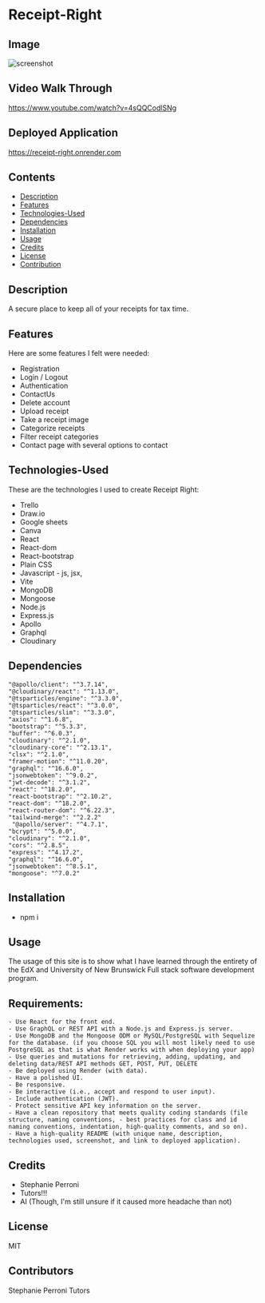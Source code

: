# Receipt-Right

## Image
![screenshot](https://github.com/fswDevSteph/Receipt-Right/assets/142741708/ec37e4b6-a760-43f6-92d4-db8efcec25be)

## Video Walk Through
https://www.youtube.com/watch?v=4sQQCodlSNg 

## Deployed Application
https://receipt-right.onrender.com

## Contents
- [Description](#description)
- [Features](#features)
- [Technologies-Used](#technologies-Used)
- [Dependencies](#Dependencies)
- [Installation](#installation)
- [Usage](#usage)
- [Credits](#credits)
- [License](#license)
- [Contribution](#contribution)

## Description
A secure place to keep all of your receipts for tax time. 

## Features
Here are some features I felt were needed:
- Registration
- Login / Logout
- Authentication
- ContactUs
- Delete account
- Upload receipt
- Take a receipt image
- Categorize receipts
- Filter receipt categories
- Contact page with several options to contact


## Technologies-Used
These are the technologies I used to create Receipt Right:

- Trello
- Draw.io
- Google sheets
- Canva
- React
- React-dom
- React-bootstrap
- Plain CSS
- Javascript - js, jsx,
- Vite
- MongoDB
- Mongoose
- Node.js
- Express.js
- Apollo
- Graphql
- Cloudinary


## Dependencies
    "@apollo/client": "^3.7.14",
    "@cloudinary/react": "^1.13.0",
    "@tsparticles/engine": "^3.3.0",
    "@tsparticles/react": "^3.0.0",
    "@tsparticles/slim": "^3.3.0",
    "axios": "^1.6.8",
    "bootstrap": "^5.3.3",
    "buffer": "^6.0.3",
    "cloudinary": "^2.1.0",
    "cloudinary-core": "^2.13.1",
    "clsx": "^2.1.0",
    "framer-motion": "^11.0.20",
    "graphql": "^16.6.0",
    "jsonwebtoken": "^9.0.2",
    "jwt-decode": "^3.1.2",
    "react": "^18.2.0",
    "react-bootstrap": "^2.10.2",
    "react-dom": "^18.2.0",
    "react-router-dom": "^6.22.3",
    "tailwind-merge": "^2.2.2"
     "@apollo/server": "^4.7.1",
    "bcrypt": "^5.0.0",
    "cloudinary": "^2.1.0",
    "cors": "^2.8.5",
    "express": "^4.17.2",
    "graphql": "^16.6.0",
    "jsonwebtoken": "^8.5.1",
    "mongoose": "^7.0.2"



## Installation
- npm i


## Usage

The usage of this site is to show what I have learned through the entirety of the EdX and University of New Brunswick Full stack software development program.

## Requirements:
    - Use React for the front end.
    - Use GraphQL or REST API with a Node.js and Express.js server.
    - Use MongoDB and the Mongoose ODM or MySQL/PostgreSQL with Sequelize for the database. (if you choose SQL you will most likely need to use PostgreSQL as that is what Render works with when deploying your app)
    - Use queries and mutations for retrieving, adding, updating, and deleting data/REST API methods GET, POST, PUT, DELETE
    - Be deployed using Render (with data).
    - Have a polished UI.
    - Be responsive.
    - Be interactive (i.e., accept and respond to user input).
    - Include authentication (JWT).
    - Protect sensitive API key information on the server.
    - Have a clean repository that meets quality coding standards (file structure, naming conventions, - best practices for class and id naming conventions, indentation, high-quality comments, and so on).
    - Have a high-quality README (with unique name, description, technologies used, screenshot, and link to deployed application).

## Credits
- Stephanie Perroni
- Tutors!!!
- AI (Though, I'm still unsure if it caused more headache than not)

## License
MIT

## Contributors
Stephanie Perroni
Tutors






